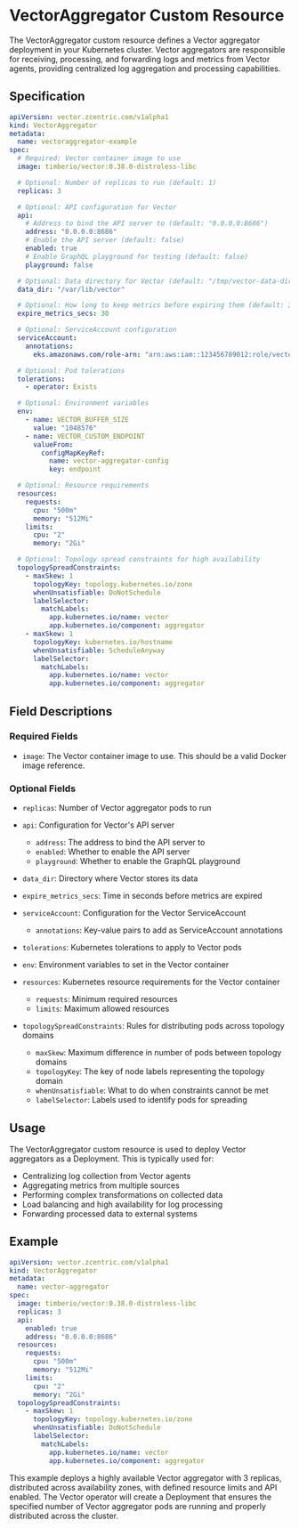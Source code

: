 # VectorAggregator Custom Resource

The VectorAggregator custom resource defines a Vector aggregator deployment in your Kubernetes cluster. Vector aggregators are responsible for receiving, processing, and forwarding logs and metrics from Vector agents, providing centralized log aggregation and processing capabilities.

## Specification

```yaml
apiVersion: vector.zcentric.com/v1alpha1
kind: VectorAggregator
metadata:
  name: vectoraggregator-example
spec:
  # Required: Vector container image to use
  image: timberio/vector:0.38.0-distroless-libc

  # Optional: Number of replicas to run (default: 1)
  replicas: 3

  # Optional: API configuration for Vector
  api:
    # Address to bind the API server to (default: "0.0.0.0:8686")
    address: "0.0.0.0:8686"
    # Enable the API server (default: false)
    enabled: true
    # Enable GraphQL playground for testing (default: false)
    playground: false

  # Optional: Data directory for Vector (default: "/tmp/vector-data-dir")
  data_dir: "/var/lib/vector"

  # Optional: How long to keep metrics before expiring them (default: 30)
  expire_metrics_secs: 30

  # Optional: ServiceAccount configuration
  serviceAccount:
    annotations:
      eks.amazonaws.com/role-arn: "arn:aws:iam::123456789012:role/vector-role"

  # Optional: Pod tolerations
  tolerations:
    - operator: Exists

  # Optional: Environment variables
  env:
    - name: VECTOR_BUFFER_SIZE
      value: "1048576"
    - name: VECTOR_CUSTOM_ENDPOINT
      valueFrom:
        configMapKeyRef:
          name: vector-aggregator-config
          key: endpoint

  # Optional: Resource requirements
  resources:
    requests:
      cpu: "500m"
      memory: "512Mi"
    limits:
      cpu: "2"
      memory: "2Gi"

  # Optional: Topology spread constraints for high availability
  topologySpreadConstraints:
    - maxSkew: 1
      topologyKey: topology.kubernetes.io/zone
      whenUnsatisfiable: DoNotSchedule
      labelSelector:
        matchLabels:
          app.kubernetes.io/name: vector
          app.kubernetes.io/component: aggregator
    - maxSkew: 1
      topologyKey: kubernetes.io/hostname
      whenUnsatisfiable: ScheduleAnyway
      labelSelector:
        matchLabels:
          app.kubernetes.io/name: vector
          app.kubernetes.io/component: aggregator
```

## Field Descriptions

### Required Fields

- `image`: The Vector container image to use. This should be a valid Docker image reference.

### Optional Fields

- `replicas`: Number of Vector aggregator pods to run
- `api`: Configuration for Vector's API server
  - `address`: The address to bind the API server to
  - `enabled`: Whether to enable the API server
  - `playground`: Whether to enable the GraphQL playground

- `data_dir`: Directory where Vector stores its data
- `expire_metrics_secs`: Time in seconds before metrics are expired
- `serviceAccount`: Configuration for the Vector ServiceAccount
  - `annotations`: Key-value pairs to add as ServiceAccount annotations

- `tolerations`: Kubernetes tolerations to apply to Vector pods
- `env`: Environment variables to set in the Vector container
- `resources`: Kubernetes resource requirements for the Vector container
  - `requests`: Minimum required resources
  - `limits`: Maximum allowed resources

- `topologySpreadConstraints`: Rules for distributing pods across topology domains
  - `maxSkew`: Maximum difference in number of pods between topology domains
  - `topologyKey`: The key of node labels representing the topology domain
  - `whenUnsatisfiable`: What to do when constraints cannot be met
  - `labelSelector`: Labels used to identify pods for spreading

## Usage

The VectorAggregator custom resource is used to deploy Vector aggregators as a Deployment. This is typically used for:

- Centralizing log collection from Vector agents
- Aggregating metrics from multiple sources
- Performing complex transformations on collected data
- Load balancing and high availability for log processing
- Forwarding processed data to external systems

## Example

```yaml
apiVersion: vector.zcentric.com/v1alpha1
kind: VectorAggregator
metadata:
  name: vector-aggregator
spec:
  image: timberio/vector:0.38.0-distroless-libc
  replicas: 3
  api:
    enabled: true
    address: "0.0.0.0:8686"
  resources:
    requests:
      cpu: "500m"
      memory: "512Mi"
    limits:
      cpu: "2"
      memory: "2Gi"
  topologySpreadConstraints:
    - maxSkew: 1
      topologyKey: topology.kubernetes.io/zone
      whenUnsatisfiable: DoNotSchedule
      labelSelector:
        matchLabels:
          app.kubernetes.io/name: vector
          app.kubernetes.io/component: aggregator
```

This example deploys a highly available Vector aggregator with 3 replicas, distributed across availability zones, with defined resource limits and API enabled. The Vector operator will create a Deployment that ensures the specified number of Vector aggregator pods are running and properly distributed across the cluster.